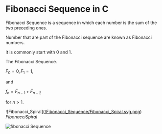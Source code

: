 # Fibonacci Sequence in C

Fibonacci Sequence is a sequence in which each number is the sum of the two preceding ones.

Number that are part of the Fibonacci sequence are known as Fibonacci numbers.

It is commonly start with 0 and 1.

The Fibonacci Sequence.


$F_{0} = 0,     F_{1} = 1,$

and

$f_{n} = F_{n - 1}  +   F_{n - 2}$

for $n > 1.$

![Fibonacci_Spiral]([/Fibonacci_Sequence/Fibonacci_Spiral.svg.png](https://github.com/oderoi/C/Algoritm/Math/Fibonacci_Sequence/Fibonacci_Spiral.svg.png "figure"))
$Fibonacci Spiral$


![fibonacci Sequence](/fibonacci.png)
